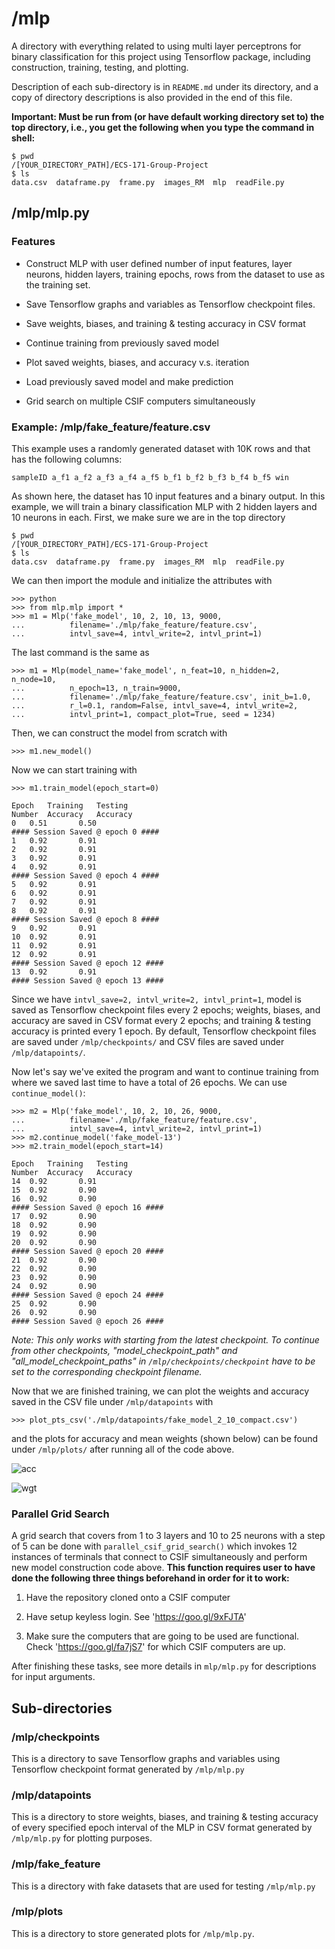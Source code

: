 # /mlp

A directory with everything related to using multi layer perceptrons for binary classification for this project using Tensorflow package, including construction, training, testing, and plotting.

Description of each sub-directory is in `README.md` under its directory, and
a copy of directory descriptions is also provided in the end of this file.

**Important: Must be run from (or have default working directory set to) the top directory, i.e., you get the following when you type the command in shell:**

    $ pwd
    /[YOUR_DIRECTORY_PATH]/ECS-171-Group-Project
    $ ls
    data.csv  dataframe.py  frame.py  images_RM  mlp  readFile.py

## /mlp/mlp.py

### Features

- Construct MLP with user defined number of input features, layer neurons,
hidden layers, training epochs, rows from the dataset to use as the training
set.

- Save Tensorflow graphs and variables as Tensorflow checkpoint files.

- Save weights, biases, and training & testing accuracy in CSV format

- Continue training from previously saved model

- Plot saved weights, biases, and accuracy v.s. iteration

- Load previously saved model and make prediction

- Grid search on multiple CSIF computers simultaneously

### Example: /mlp/fake\_feature/feature.csv

This example uses a randomly generated dataset with 10K rows and that has the following columns:

    sampleID a_f1 a_f2 a_f3 a_f4 a_f5 b_f1 b_f2 b_f3 b_f4 b_f5 win

As shown here, the dataset has 10 input features and a binary output. In this
example, we will train a binary classification MLP with 2 hidden layers and 10
neurons in each. First, we make sure we are in the top directory

    $ pwd
    /[YOUR_DIRECTORY_PATH]/ECS-171-Group-Project
    $ ls
    data.csv  dataframe.py  frame.py  images_RM  mlp  readFile.py

We can then import the module and initialize the attributes with

    >>> python
    >>> from mlp.mlp import *
    >>> m1 = Mlp('fake_model', 10, 2, 10, 13, 9000,
    ...          filename='./mlp/fake_feature/feature.csv',
    ...          intvl_save=4, intvl_write=2, intvl_print=1)

The last command is the same as

    >>> m1 = Mlp(model_name='fake_model', n_feat=10, n_hidden=2, n_node=10,
    ...          n_epoch=13, n_train=9000,
    ...          filename='./mlp/fake_feature/feature.csv', init_b=1.0,
    ...          r_l=0.1, random=False, intvl_save=4, intvl_write=2,
    ...          intvl_print=1, compact_plot=True, seed = 1234)

Then, we can construct the model from scratch with

    >>> m1.new_model()

Now we can start training with

    >>> m1.train_model(epoch_start=0)

    Epoch	Training   Testing
    Number	Accuracy   Accuracy
    0	0.51	   0.50
    #### Session Saved @ epoch 0 ####
    1	0.92	   0.91
    2	0.92	   0.91
    3	0.92	   0.91
    4	0.92	   0.91
    #### Session Saved @ epoch 4 ####
    5	0.92	   0.91
    6	0.92	   0.91
    7	0.92	   0.91
    8	0.92	   0.91
    #### Session Saved @ epoch 8 ####
    9	0.92	   0.91
    10	0.92	   0.91
    11	0.92	   0.91
    12	0.92	   0.91
    #### Session Saved @ epoch 12 ####
    13	0.92	   0.91
    #### Session Saved @ epoch 13 ####

Since we have `intvl_save=2, intvl_write=2, intvl_print=1`, model is saved as
Tensorflow checkpoint files every 2 epochs; weights, biases, and accuracy are saved in CSV format every 2 epochs; and training & testing accuracy is printed every 1 epoch. By default, Tensorflow checkpoint files are saved under `/mlp/checkpoints/` and CSV files are saved under `/mlp/datapoints/`.

Now let's say we've exited the program and want to continue training from where
we saved last time to have a total of 26 epochs. We can use `continue_model()`:

    >>> m2 = Mlp('fake_model', 10, 2, 10, 26, 9000,
    ...          filename='./mlp/fake_feature/feature.csv',
    ...          intvl_save=4, intvl_write=2, intvl_print=1)
    >>> m2.continue_model('fake_model-13')
    >>> m2.train_model(epoch_start=14)

    Epoch	Training   Testing
    Number	Accuracy   Accuracy
    14	0.92	   0.91
    15	0.92	   0.90
    16	0.92	   0.90
    #### Session Saved @ epoch 16 ####
    17	0.92	   0.90
    18	0.92	   0.90
    19	0.92	   0.90
    20	0.92	   0.90
    #### Session Saved @ epoch 20 ####
    21	0.92	   0.90
    22	0.92	   0.90
    23	0.92	   0.90
    24	0.92	   0.90
    #### Session Saved @ epoch 24 ####
    25	0.92	   0.90
    26	0.92	   0.90
    #### Session Saved @ epoch 26 ####

*Note: This only works with starting from the latest checkpoint. To continue
from other checkpoints, "model\_checkpoint\_path" and
"all\_model\_checkpoint\_paths" in `/mlp/checkpoints/checkpoint` have to be
set to the corresponding checkpoint filename.*

Now that we are finished training, we can plot the weights and accuracy saved
in the CSV file under `/mlp/datapoints` with

    >>> plot_pts_csv('./mlp/datapoints/fake_model_2_10_compact.csv')

and the plots for accuracy and mean weights (shown below) can be found under
`/mlp/plots/` after running all of the code above.

![acc](/images_RM/fake_model_2_10_compact_accuracy.png)

![wgt](/images_RM/fake_model_2_10_compact_weights.png)


### Parallel Grid Search

A grid search that covers from 1 to 3 layers and 10 to 25 neurons with a step
of 5 can be done with `parallel_csif_grid_search()` which invokes 12 instances
of terminals that connect to CSIF simultaneously and perform new model
construction code above. **This function requires user to have done the
following three things beforehand in order for it to work:**

1. Have the repository cloned onto a CSIF computer

2. Have setup keyless login. See 'https://goo.gl/9xFJTA'

3. Make sure the computers that are going to be used are functional.
   Check 'https://goo.gl/fa7jS7' for which CSIF computers are up.

After finishing these tasks, see more details in `mlp/mlp.py` for descriptions
for input arguments.

## Sub-directories

### /mlp/checkpoints

This is a directory to save Tensorflow graphs and variables using Tensorflow
checkpoint format generated by `/mlp/mlp.py`

### /mlp/datapoints

This is a directory to store weights, biases, and training & testing accuracy
of every specified epoch interval of the MLP in CSV format generated by
`/mlp/mlp.py` for plotting purposes.


### /mlp/fake\_feature

This is a directory with fake datasets that are used for testing `/mlp/mlp.py`

### /mlp/plots

This is a directory to store generated plots for `/mlp/mlp.py`.
